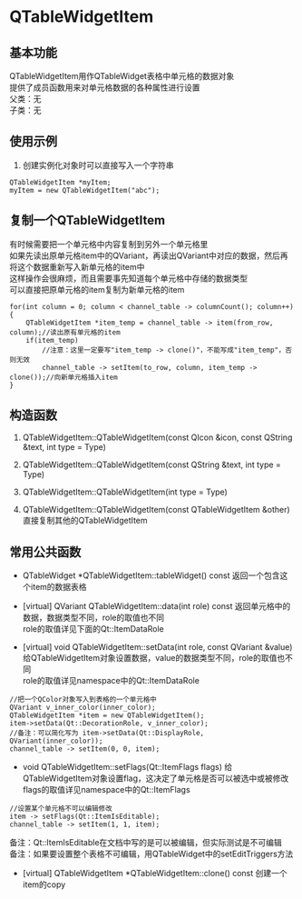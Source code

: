 # QTableWidgetItem

## 基本功能
QTableWidgetItem用作QTableWidget表格中单元格的数据对象  
提供了成员函数用来对单元格数据的各种属性进行设置  
父类：无  
子类：无  


## 使用示例
1. 创建实例化对象时可以直接写入一个字符串
```
QTableWidgetItem *myItem;
myItem = new QTableWidgetItem("abc");
```


## 复制一个QTableWidgetItem
有时候需要把一个单元格中内容复制到另外一个单元格里  
如果先读出原单元格item中的QVariant，再读出QVariant中对应的数据，然后再将这个数据重新写入新单元格的item中  
这样操作会很麻烦，而且需要事先知道每个单元格中存储的数据类型  
可以直接把原单元格的item复制为新单元格的item  
```
for(int column = 0; column < channel_table -> columnCount(); column++)
{
    QTableWidgetItem *item_temp = channel_table -> item(from_row, column);//读出原有单元格的item
    if(item_temp)
        //注意：这里一定要写"item_temp -> clone()"，不能写成"item_temp"，否则无效
        channel_table -> setItem(to_row, column, item_temp -> clone());//向新单元格插入item
}
```


## 构造函数
1. QTableWidgetItem::QTableWidgetItem(const QIcon &icon, const QString &text, int type = Type)

2. QTableWidgetItem::QTableWidgetItem(const QString &text, int type = Type)

3. QTableWidgetItem::QTableWidgetItem(int type = Type)

4. QTableWidgetItem::QTableWidgetItem(const QTableWidgetItem &other)
直接复制其他的QTableWidgetItem  


## 常用公共函数
* QTableWidget \*QTableWidgetItem::tableWidget() const
返回一个包含这个item的数据表格  

* [virtual] QVariant QTableWidgetItem::data(int role) const
返回单元格中的数据，数据类型不同，role的取值也不同  
role的取值详见下面的Qt::ItemDataRole  

* [virtual] void QTableWidgetItem::setData(int role, const QVariant &value)
给QTableWidgetItem对象设置数据，value的数据类型不同，role的取值也不同  
role的取值详见namespace中的Qt::ItemDataRole  
```
//把一个QColor对象写入到表格的一个单元格中
QVariant v_inner_color(inner_color);
QTableWidgetItem *item = new QTableWidgetItem();
item->setData(Qt::DecorationRole, v_inner_color);
//备注：可以简化写为 item->setData(Qt::DisplayRole, QVariant(inner_color));
channel_table -> setItem(0, 0, item);
```

* void QTableWidgetItem::setFlags(Qt::ItemFlags flags)
给QTableWidgetItem对象设置flag，这决定了单元格是否可以被选中或被修改  
flags的取值详见namespace中的Qt::ItemFlags  
```
//设置某个单元格不可以编辑修改
item -> setFlags(Qt::ItemIsEditable);
channel_table -> setItem(1, 1, item);
```
备注：Qt::ItemIsEditable在文档中写的是可以被编辑，但实际测试是不可编辑  
备注：如果要设置整个表格不可编辑，用QTableWidget中的setEditTriggers方法  

* [virtual] QTableWidgetItem \*QTableWidgetItem::clone() const
创建一个item的copy  


